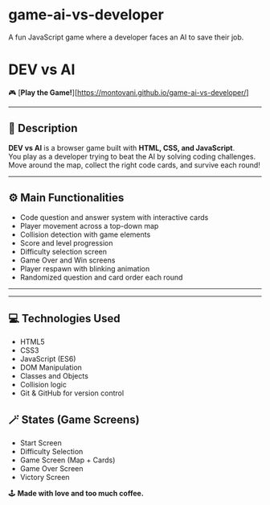 # game-ai-vs-developer
A fun JavaScript game where a developer faces an AI to save their job.
# DEV vs AI  
🎮 [**Play the Game!**][https://montovani.github.io/game-ai-vs-developer/]

---

## 🧩 Description  
**DEV vs AI** is a browser game built with **HTML, CSS, and JavaScript**.  
You play as a developer trying to beat the AI by solving coding challenges.  
Move around the map, collect the right code cards, and survive each round!

---

## ⚙️ Main Functionalities  
- Code question and answer system with interactive cards  
- Player movement across a top-down map  
- Collision detection with game elements  
- Score and level progression  
- Difficulty selection screen  
- Game Over and Win screens  
- Player respawn with blinking animation  
- Randomized question and card order each round  

---
---

## 💻 Technologies Used  
- HTML5  
- CSS3  
- JavaScript (ES6)  
- DOM Manipulation  
- Classes and Objects   
- Collision logic  
- Git & GitHub for version control  


## 🪄 States (Game Screens)  
- Start Screen  
- Difficulty Selection  
- Game Screen (Map + Cards)  
- Game Over Screen  
- Victory Screen  


🕹️ **Made with love and too much coffee.**

